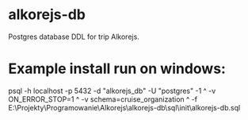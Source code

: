 # alkorejs-db
Postgres database DDL for trip Alkorejs.

# Example install run on windows:
psql -h localhost -p 5432 -d "alkorejs_db" -U "postgres" -1 ^
    -v ON_ERROR_STOP=1 ^
    -v schema=cruise_organization ^
    -f E:\Projekty\Programowanie\Alkorejs\alkorejs-db\sql\init\alkorejs-db.sql

